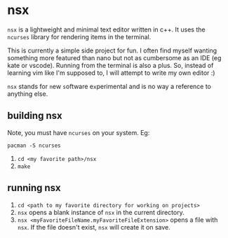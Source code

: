 # nsx
`nsx` is a lightweight and minimal text editor written in c++. It uses the `ncurses` library for rendering items in the terminal. 

This is currently a simple side project for fun. I often find myself wanting something more featured than nano but not as cumbersome as an IDE (eg kate or vscode). Running from the terminal is also a plus. So, instead of learning vim like I'm supposed to, I will attempt to write my own editor :)

`nsx` stands for `n`ew `s`oftware e`x`perimental and is no way a reference to anything else.

## building nsx
Note, you must have `ncurses` on your system. Eg:
```
pacman -S ncurses
```

1. `cd <my favorite path>/nsx`
2. `make`


## running nsx
1. `cd <path to my favorite directory for working on projects>`
2. `nsx` opens a blank instance of `nsx` in the current directory.
3. `nsx <myFavoriteFileName.myFavoriteFileExtension>` opens a file with `nsx`. If the file doesn't exist, `nsx` will create it on save.
